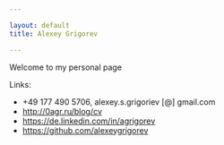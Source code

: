 ```yaml
---

layout: default
title: Alexey Grigorev

---
```



Welcome to my personal page

Links:

- +49 177 490 5706, alexey.s.grigoriev [@] gmail.com
- http://0agr.ru/blog/cv
- https://de.linkedin.com/in/agrigorev
- https://github.com/alexeygrigorev
